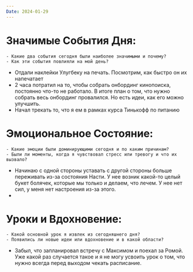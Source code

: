 ```yaml
---
Date: 2024-01-29
---
```



# **Значимые События Дня:**
```
- Какие два события сегодня были наиболее значимыми и почему?
- Как эти события повлияли на мой день?
```

- Отдали наклейки Улугбеку на печать. Посмотрим, как быстро он их напечатает
- 2 часа потратил на то, чтобы собрать онбординг кинопоиска, постоянно что-то не работало. В итоге план о том, что нужно собрать весь онбординг провалился. Но есть идеи, как его можно улучшить. 
- Начал трекать то, что я ем в рамках курса Тинькофф по питанию

#  **Эмоциональное Состояние:**
```
- Какие эмоции были доминирующими сегодня и по каким причинам?
- Были ли моменты, когда я чувствовал стресс или тревогу и что их вызвало?
```

- Начинаю с одной стороны уставать с другой стороны больше переживать из-за состояния Насти. У нее возник какой-то целый букет болячек, которые мы только и делаем, что лечем. У нее нет сил, у меня нет настроения из-за этого. 
- 
# Уроки и Вдохновение:
```
- Какой основной урок я извлек из сегодняшнего дня?
- Появились ли новые идеи или вдохновение и в какой области?
```

- Забыл, что запланировал встречу с Максимом и поехал за Ромой. Уже какой раз случается такое и я не могу усвоить урок о том, что нужно всегда перед выходом чекать расписание. 